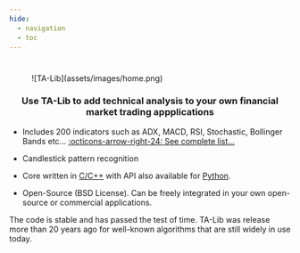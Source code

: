 ```yaml
---
hide:
  - navigation
  - toc
---
```

#
<figure markdown>
  ![TA-Lib](assets/images/home.png)
</figure>
<h3 align="center">Use TA-Lib to add technical analysis to your own financial market trading appplications</h3>

* Includes 200 indicators such as ADX, MACD, RSI, Stochastic, Bollinger Bands etc... [:octicons-arrow-right-24: See complete list...](functions.md)
 
* Candlestick pattern recognition

* Core written in [C/C++](api.md) with API also available for [Python](https://ta-lib.github.io/ta-lib-python/).

* Open-Source (BSD License). Can be freely integrated in your own open-source or commercial applications.

The code is stable and has passed the test of time. TA-Lib was release more than 20 years ago for well-known algorithms that are still widely in use today.